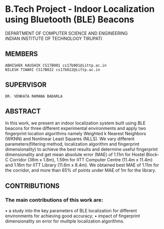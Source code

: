 # B.Tech Project - Indoor Localization using Bluetooth (BLE) Beacons
DEPARTMENT OF COMPUTER SCIENCE AND ENGINEERING<br/>
INDIAN INSTITUTE OF TECHNOLOGY TIRUPATI

## MEMBERS
	ABHISHEK KAUSHIK CS17B001 cs17b001@iittp.ac.in
	NILESH TIWARI CS17B022 cs17b022@iittp.ac.in

## SUPERVISOR
	DR. VENKATA RAMANA BADARLA

## ABSTRACT<br/>
In this work, we present an indoor localization system built using BLE beacons for three different experimental environments and apply two fingerprint location algorithms namely Weighted k Nearest Neighbors (WKNN) and Nonlinear Least Squares (NLLS). We vary different parameters(filtering method, localization algorithm and fingerprint dimensionality) to achieve the best results and determine useful fingerprint dimensionality and get mean absolute error (MAE) of 1.11m for Hostel Block-C Corridor (36m x 1.8m), 1.59m for IITT Computer Centre (11.4m x 11.4m) and 1.16m for IITT Library (11.6m x 8.4m). We obtained best MAE of 1.11m for the corridor, and more than 65% of points under MAE of 1m for the library.

## CONTRIBUTIONS
###	The main contributions of this work are:<br/>
• a study into the key parameters of BLE localization for different environments for achieving good accuracy;
• impact of fingerprint dimensionality on error for mulitple localization algorithms.